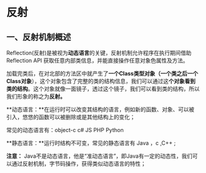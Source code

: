 # 反射

## 一、反射机制概述

​	 Reflection(反射)是被视为**动态语言**的关键，反射机制允许程序在执行期间借助Reflection API 获取任意内部类信息，并能直接操作任意对象色属性及方法。

​	加载完类后，在对北部的方法区中就产生了**一个Class类型对象（一个类之后一个Class对象**），这个对象包含了完整的类的结构信息，我们可以通过这**个对象看到类的结构**。这个对象就像一面镜子，透过这个镜子，我们可以看到类的结构，所以我们形象的称之为**反射。**

**动态语言：**在运行时可以改变其结构的语言，例如新的函数、对象、可以被引入，悠悠的函数可以被删除或是其他结构上的变化；

常见的动态语言有：object-c c# JS PHP Python

**静态语言：**运行时结构不可变，常见的静态语言有 Java ，c ,C++ ;

**注意：** Java不是动态语言，他是“准动态语言”，即Java有一定的动态性，我们可以通过反射机制，字节码操作，获得类似动态语言的特性；





